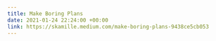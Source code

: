 ```yaml
---
title: Make Boring Plans
date: 2021-01-24 22:24:00 +00:00
link: https://skamille.medium.com/make-boring-plans-9438ce5cb053
---
```


